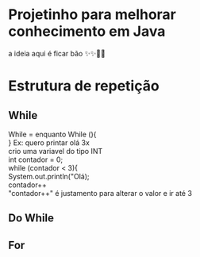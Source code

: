 # Projetinho para melhorar conhecimento em Java

  a ideia aqui é ficar bão
   ✨✨🚀🚀
   
# Estrutura de repetição
  <h2> While </h2>
    While = enquanto 
    While (<Condição>){<br>
    }
    Ex: quero printar olá  3x<br>
    crio uma variavel do tipo INT <br>
    int contador = 0;<br>
    while (contador < 3){<br>
    System.out.println("Olá);<br>
    contador++<br>
    "contador++" é justamento para alterar o valor e ir até 3<br>
  <h2> Do While </h2>
  
  <h2> For </h2>
